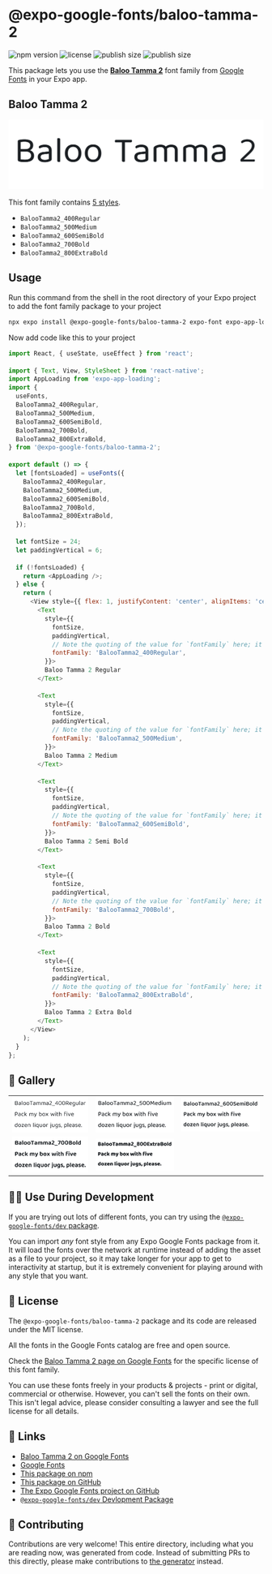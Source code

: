 # @expo-google-fonts/baloo-tamma-2

![npm version](https://flat.badgen.net/npm/v/@expo-google-fonts/baloo-tamma-2)
![license](https://flat.badgen.net/github/license/expo/google-fonts)
![publish size](https://flat.badgen.net/packagephobia/install/@expo-google-fonts/baloo-tamma-2)
![publish size](https://flat.badgen.net/packagephobia/publish/@expo-google-fonts/baloo-tamma-2)

This package lets you use the [**Baloo Tamma 2**](https://fonts.google.com/specimen/Baloo+Tamma+2) font family from [Google Fonts](https://fonts.google.com/) in your Expo app.

## Baloo Tamma 2

![Baloo Tamma 2](./font-family.png)

This font family contains [5 styles](#-gallery).

- `BalooTamma2_400Regular`
- `BalooTamma2_500Medium`
- `BalooTamma2_600SemiBold`
- `BalooTamma2_700Bold`
- `BalooTamma2_800ExtraBold`

## Usage

Run this command from the shell in the root directory of your Expo project to add the font family package to your project
```sh
npx expo install @expo-google-fonts/baloo-tamma-2 expo-font expo-app-loading
```

Now add code like this to your project
```js
import React, { useState, useEffect } from 'react';

import { Text, View, StyleSheet } from 'react-native';
import AppLoading from 'expo-app-loading';
import {
  useFonts,
  BalooTamma2_400Regular,
  BalooTamma2_500Medium,
  BalooTamma2_600SemiBold,
  BalooTamma2_700Bold,
  BalooTamma2_800ExtraBold,
} from '@expo-google-fonts/baloo-tamma-2';

export default () => {
  let [fontsLoaded] = useFonts({
    BalooTamma2_400Regular,
    BalooTamma2_500Medium,
    BalooTamma2_600SemiBold,
    BalooTamma2_700Bold,
    BalooTamma2_800ExtraBold,
  });

  let fontSize = 24;
  let paddingVertical = 6;

  if (!fontsLoaded) {
    return <AppLoading />;
  } else {
    return (
      <View style={{ flex: 1, justifyContent: 'center', alignItems: 'center' }}>
        <Text
          style={{
            fontSize,
            paddingVertical,
            // Note the quoting of the value for `fontFamily` here; it expects a string!
            fontFamily: 'BalooTamma2_400Regular',
          }}>
          Baloo Tamma 2 Regular
        </Text>

        <Text
          style={{
            fontSize,
            paddingVertical,
            // Note the quoting of the value for `fontFamily` here; it expects a string!
            fontFamily: 'BalooTamma2_500Medium',
          }}>
          Baloo Tamma 2 Medium
        </Text>

        <Text
          style={{
            fontSize,
            paddingVertical,
            // Note the quoting of the value for `fontFamily` here; it expects a string!
            fontFamily: 'BalooTamma2_600SemiBold',
          }}>
          Baloo Tamma 2 Semi Bold
        </Text>

        <Text
          style={{
            fontSize,
            paddingVertical,
            // Note the quoting of the value for `fontFamily` here; it expects a string!
            fontFamily: 'BalooTamma2_700Bold',
          }}>
          Baloo Tamma 2 Bold
        </Text>

        <Text
          style={{
            fontSize,
            paddingVertical,
            // Note the quoting of the value for `fontFamily` here; it expects a string!
            fontFamily: 'BalooTamma2_800ExtraBold',
          }}>
          Baloo Tamma 2 Extra Bold
        </Text>
      </View>
    );
  }
};

```

## 🔡 Gallery


||||
|-|-|-|
|![BalooTamma2_400Regular](./BalooTamma2_400Regular.ttf.png)|![BalooTamma2_500Medium](./BalooTamma2_500Medium.ttf.png)|![BalooTamma2_600SemiBold](./BalooTamma2_600SemiBold.ttf.png)||
|![BalooTamma2_700Bold](./BalooTamma2_700Bold.ttf.png)|![BalooTamma2_800ExtraBold](./BalooTamma2_800ExtraBold.ttf.png)|||


## 👩‍💻 Use During Development

If you are trying out lots of different fonts, you can try using the [`@expo-google-fonts/dev` package](https://github.com/expo/google-fonts/tree/master/font-packages/dev#readme).

You can import *any* font style from any Expo Google Fonts package from it. It will load the fonts
over the network at runtime instead of adding the asset as a file to your project, so it may take longer
for your app to get to interactivity at startup, but it is extremely convenient
for playing around with any style that you want.

## 📖 License

The `@expo-google-fonts/baloo-tamma-2` package and its code are released under the MIT license.

All the fonts in the Google Fonts catalog are free and open source.

Check the [Baloo Tamma 2 page on Google Fonts](https://fonts.google.com/specimen/Baloo+Tamma+2) for the specific license of this font family.

You can use these fonts freely in your products & projects - print or digital, commercial or otherwise. However, you can't sell the fonts on their own. This isn't legal advice, please consider consulting a lawyer and see the full license for all details.

## 🔗 Links

- [Baloo Tamma 2 on Google Fonts](https://fonts.google.com/specimen/Baloo+Tamma+2)
- [Google Fonts](https://fonts.google.com/)
- [This package on npm](https://www.npmjs.com/package/@expo-google-fonts/baloo-tamma-2)
- [This package on GitHub](https://github.com/expo/google-fonts/tree/master/font-packages/baloo-tamma-2)
- [The Expo Google Fonts project on GitHub](https://github.com/expo/google-fonts)
- [`@expo-google-fonts/dev` Devlopment Package](https://github.com/expo/google-fonts/tree/master/font-packages/dev)

## 🤝 Contributing

Contributions are very welcome! This entire directory, including what you are reading now, was generated from code. Instead of submitting PRs to this directly, please make contributions to [the generator](https://github.com/expo/google-fonts/tree/master/packages/generator) instead.
